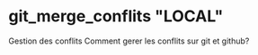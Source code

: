 # git_merge_conflits "LOCAL"   
Gestion des conflits
Comment gerer les conflits sur git et github? 
